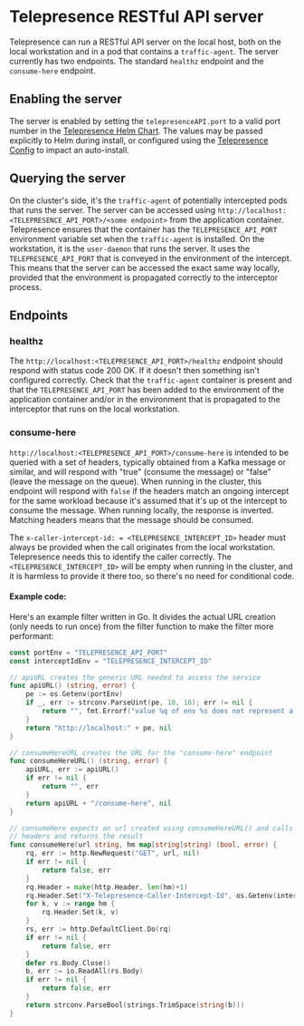 # Telepresence RESTful API server

Telepresence can run a RESTful API server on the local host, both on the local workstation and in a pod that contains a `traffic-agent`. The server currently has two endpoints. The standard `healthz` endpoint and the `consume-here` endpoint.

## Enabling the server
The server is enabled by setting the `telepresenceAPI.port` to a valid port number in the [Telepresence Helm Chart](https://github.com/telepresenceio/telepresence/tree/release/v2/charts/telepresence). The values may be passed  explicitly to Helm during install, or configured using the [Telepresence Config](../config#restful-api-server) to impact an auto-install.

## Querying the server
On the cluster's side, it's the `traffic-agent` of potentially intercepted pods that runs the server. The server can be accessed using `http://localhost:<TELEPRESENCE_API_PORT>/<some endpoint>` from the application container. Telepresence ensures that the container has the `TELEPRESENCE_API_PORT` environment variable set when the `traffic-agent` is installed. On the workstation, it is the `user-daemon` that runs the server. It uses the `TELEPRESENCE_API_PORT` that is conveyed in the environment of the intercept. This means that the server can be accessed the exact same way locally, provided that the environment is propagated correctly to the interceptor process.

## Endpoints

### healthz
The `http://localhost:<TELEPRESENCE_API_PORT>/healthz` endpoint should respond with status code 200 OK. If it doesn't then something isn't configured correctly. Check that the `traffic-agent` container is present and that the `TELEPRESENCE_API_PORT` has been added to the environment of the application container and/or in the environment that is propagated to the interceptor that runs on the local workstation.

### consume-here
`http://localhost:<TELEPRESENCE_API_PORT>/consume-here` is intended to be queried with a set of headers, typically obtained from a Kafka message or similar, and will respond with "true" (consume the message) or "false" (leave the message on the queue). When running in the cluster, this endpoint will respond with `false` if the headers match an ongoing intercept for the same workload because it's assumed that it's up ot the intercept to consume the message. When running locally, the response is inverted. Matching headers means that the message should be consumed.

The `x-caller-intercept-id: = <TELEPRESENCE_INTERCEPT_ID>` header must always be provided when the call originates from the local workstation. Telepresence needs this to identify the caller correctly. The `<TELEPRESENCE_INTERCEPT_ID>` will be empty when running in the cluster, and it is harmless to provide it there too, so there's no need for conditional code.

#### Example code:

Here's an example filter written in Go. It divides the actual URL creation (only needs to run once) from the filter function to make the filter more performant:
```go
const portEnv = "TELEPRESENCE_API_PORT"
const interceptIdEnv = "TELEPRESENCE_INTERCEPT_ID"

// apiURL creates the generic URL needed to access the service
func apiURL() (string, error) {
	pe := os.Getenv(portEnv)
	if _, err := strconv.ParseUint(pe, 10, 16); err != nil {
		return "", fmt.Errorf("value %q of env %s does not represent a valid port number", pe, portEnv)
	}
	return "http://localhost:" + pe, nil
}

// consumeHereURL creates the URL for the "consume-here" endpoint
func consumeHereURL() (string, error) {
	apiURL, err := apiURL()
	if err != nil {
		return "", err
	}
	return apiURL + "/consume-here", nil
}

// consumeHere expects an url created using consumeHereURL() and calls the endpoint with the given
// headers and returns the result
func consumeHere(url string, hm map[string]string) (bool, error) {
	rq, err := http.NewRequest("GET", url, nil)
	if err != nil {
		return false, err
	}
	rq.Header = make(http.Header, len(hm)+1)
	rq.Header.Set("X-Telepresence-Caller-Intercept-Id", os.Getenv(interceptIdEnv))
	for k, v := range hm {
		rq.Header.Set(k, v)
	}
	rs, err := http.DefaultClient.Do(rq)
	if err != nil {
		return false, err
	}
	defer rs.Body.Close()
	b, err := io.ReadAll(rs.Body)
	if err != nil {
		return false, err
	}
	return strconv.ParseBool(strings.TrimSpace(string(b)))
}
```